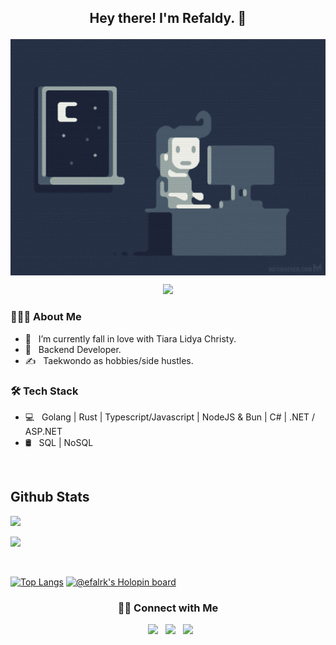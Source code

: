 <h2> <p align="center">Hey there! I'm Refaldy. 👋</p></h2>
<img align="center" alt="GIF" src="https://github.com/devSouvik/devSouvik/blob/master/1.gif" width="1000"/>
<p align="center">
  <a href="https://github.com/DenverCoder1/readme-typing-svg">
    <img src="https://readme-typing-svg.herokuapp.com/?lines=Backend%20Developer;Pacarnya%20Tiara&center=true&width=380&height=45">
  </a>
</p>

<h3> 👨🏻‍💻 About Me </h3>

- 🔭 &nbsp; I’m currently fall in love with Tiara Lidya Christy.
- 💼 &nbsp; Backend Developer.
- ✍️ &nbsp; Taekwondo as hobbies/side hustles.

<h3>🛠 Tech Stack</h3>

- 💻 &nbsp; Golang | Rust | Typescript/Javascript | NodeJS & Bun | C# | .NET / ASP.NET
- 🛢 &nbsp; SQL | NoSQL
<br>

## Github Stats

<p align = "left">
  <img src = "https://github-readme-stats.vercel.app/api?username=refaldyrk&show_icons=true&&include_all_commits=true&count_private=true&theme=light&line_height=27">
</p>
  
<p align="left" style="margin-bottom: 10px;">
    <img src="https://github-profile-trophy.vercel.app/?username=refaldyrk&column=7&theme=light"/>
</p>
</p>

</br>

[![Top Langs](https://github-readme-stats.vercel.app/api/top-langs/?username=refaldyrk&layout=compact&text_color=daf7dc&bg_color=151515)](https://github.com/refaldyrk/github-readme-stats)
[![@efalrk's Holopin board](https://holopin.io/api/user/board?user=efalrk)](https://holopin.io/@efalrk)

<h3> <p align="center">🤝🏻 Connect with Me</p> </h3>

<p align="center">
&nbsp; <a href="https://www.instagram.com/efalrk/" target="_blank" rel="noopener noreferrer"><img src="https://img.icons8.com/plasticine/100/000000/instagram-new.png" width="50" /></a>  
&nbsp; <a href="https://www.linkedin.com/in/refaldy-rizky-karim-3aa4bb235" target="_blank" rel="noopener noreferrer"><img src="https://img.icons8.com/plasticine/100/000000/linkedin.png" width="50" /></a>
&nbsp; <a href="mailto:refaldy.rizky22@gmail.com" target="_blank" rel="noopener noreferrer"><img src="https://img.icons8.com/plasticine/100/000000/gmail.png"  width="50" /></a>
</p>
